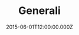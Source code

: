 ---
title: "Generali"
year: "2015"
excerpt: "Changement des statu légaux - Modification des adresses et mentions légales dans l'ensemble des référentiels documentaires (communication entre la compagnie et ses assurés)."
skills:
  - .Net
  - Shell
  - Excel
date: "2015-06-01T12:00:00.000Z"
---